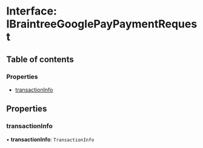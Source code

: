 # Interface: IBraintreeGooglePayPaymentRequest

## Table of contents

### Properties

- [transactionInfo](IBraintreeGooglePayPaymentRequest.md#transactioninfo)

## Properties

### transactionInfo

• **transactionInfo**: `TransactionInfo`
